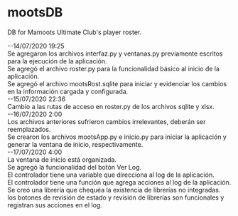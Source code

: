 # mootsDB
DB for Mamoots Ultimate Club's player roster.

--14/07/2020 19:25 </br>
Se agregaron los archivos interfaz.py y ventanas.py previamente escritos para la ejecución de la aplicación. </br>
Se agregó el archivo roster.py para la funcionalidad básico al inicio de la aplicación. </br>
Se agregó el archivo mootsRost.sqlite para iniciar y evidenciar los cambios en la información cargada y configurada. </br> 
--15/07/2020 22:36 </br>
Cambio a las rutas de acceso en roster.py de los archivos sqlite y xlsx. </br>
--16/07/2020 2:00 </br>
Los archivos anteriores sufrieron cambios irrelevantes, deberán ser reemplazados. </br>
Se crearon los archivos mootsApp.py e inicio.py para iniciar la aplicación y generar la ventana de inicio, respectivamente. </br>
--17/07/2020 4:00 </br>
La ventana de inicio está organizada. </br>
Se agregó la funcionalidad del botón Ver Log. </br>
El controlador tiene una variable que direcciona al log de la aplicación. </br>
El controlador tiene una función que agrega acciones al log de la aplicación. </br>
Se creó una librería que chequéa la existencia de librerías no integradas. </br>
los botones de revisión de estado y revisión de librerías son funcionales y registran sus acciones en el log. </br>